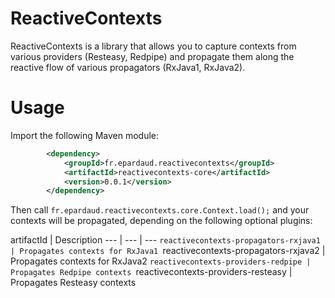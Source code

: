 # ReactiveContexts

ReactiveContexts is a library that allows you to capture contexts from various providers (Resteasy, Redpipe)
and propagate them along the reactive flow of various propagators (RxJava1, RxJava2).

# Usage

Import the following Maven module:

```xml
        <dependency>
            <groupId>fr.epardaud.reactivecontexts</groupId>
            <artifactId>reactivecontexts-core</artifactId>
            <version>0.0.1</version>
        </dependency>
```

Then call `fr.epardaud.reactivecontexts.core.Context.load();` and your contexts will be propagated, depending on the
following optional plugins:

artifactId | Description
--- | --- | ---
`reactivecontexts-propagators-rxjava1 | Propagates contexts for RxJava1
`reactivecontexts-propagators-rxjava2 | Propagates contexts for RxJava2
`reactivecontexts-providers-redpipe | Propagates Redpipe contexts
`reactivecontexts-providers-resteasy | Propagates Resteasy contexts
